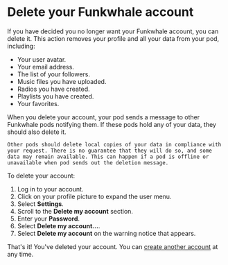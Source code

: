 # Delete your Funkwhale account

If you have decided you no longer want your Funkwhale account, you can delete it. This action removes your profile and all your data from your pod, including:

- Your user avatar.
- Your email address.
- The list of your followers.
- Music files you have uploaded.
- Radios you have created.
- Playlists you have created.
- Your favorites.

When you delete your account, your pod sends a message to other Funkwhale pods notifying them. If these pods hold any of your data, they should also delete it.

```{note}
Other pods should delete local copies of your data in compliance with your request. There is no guarantee that they will do so, and some data may remain available. This can happen if a pod is offline or unavailable when pod sends out the deletion message.
```

To delete your account:

1. Log in to your account.
2. Click on your profile picture to expand the user menu.
3. Select __Settings__.
4. Scroll to the __Delete my account__ section.
5. Enter your __Password__.
6. Select __Delete my account…__.
7. Select __Delete my account__ on the warning notice that appears.

That's it! You've deleted your account. You can [create another account](create_account.md) at any time.
